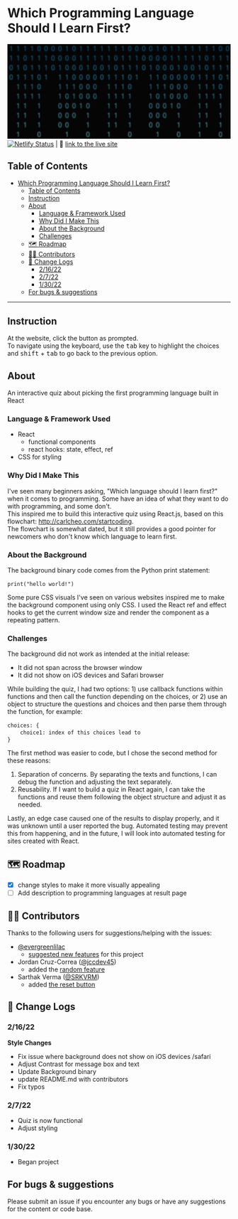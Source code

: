 # Which Programming Language Should I Learn First?
![Header](./readme/whichtolearn-header.png)
[![Netlify Status](https://api.netlify.com/api/v1/badges/bf1f9fda-8204-4725-b66a-012c2d7a0cfa/deploy-status)](https://app.netlify.com/sites/first-programming-language/deploys) | 🔗 [link to the live site](https://first-programming-language.netlify.app/)

## Table of Contents
- [Which Programming Language Should I Learn First?](#which-programming-language-should-i-learn-first)
  - [Table of Contents](#table-of-contents)
  - [Instruction](#instruction)
  - [About](#about)
    - [Language & Framework Used](#language--framework-used)
    - [Why Did I Make This](#why-did-i-make-this)
    - [About the Background](#about-the-background)
    - [Challenges](#challenges)
  - [🗺 Roadmap](#-roadmap)
  - [👷‍♂️ Contributors](#️-contributors)
  - [📃 Change Logs](#-change-logs)
    - [2/16/22](#21622)
    - [2/7/22](#2722)
    - [1/30/22](#13022)
  - [For bugs & suggestions](#for-bugs--suggestions)

<hr />

## Instruction
At the website, click the button as prompted.  
To navigate using the keyboard, use the <kbd>tab</kbd> key to highlight the choices and <kbd>shift</kbd> + <kbd>tab</kbd> to go back to the previous option.

## About
An interactive quiz about picking the first programming language built in React 

### Language & Framework Used
+ React
  + functional components
  + react hooks: state, effect, ref
+ CSS for styling

### Why Did I Make This
I've seen many beginners asking, "Which language should I learn first?" when it comes to programming. Some have an idea of what they want to do with programming, and some don't.  
This inspired me to build this interactive quiz using React.js, based on this flowchart: http://carlcheo.com/startcoding.  
The flowchart is somewhat dated, but it still provides a good pointer for newcomers who don't know which language to learn first.  

### About the Background
The background binary code comes from the Python print statement:  

    print("hello world!")

Some pure CSS visuals I've seen on various websites inspired me to make the background component using only CSS. I used the React ref and effect hooks to get the current window size and render the component as a repeating pattern.

### Challenges
The background did not work as intended at the initial release: 
- It did not span across the browser window
- It did not show on iOS devices and Safari browser
  
While building the quiz, I had two options: 1) use callback functions within functions and then call the function depending on the choices, or 2) use an object to structure the questions and choices and then parse them through the function, for example:

    choices: {
        choice1: index of this choices lead to
    }

The first method was easier to code, but I chose the second method for these reasons:
1. Separation of concerns. By separating the texts and functions, I can debug the function and adjusting the text separately.
2. Reusability. If I want to build a quiz in React again, I can take the functions and reuse them following the object structure and adjust it as needed.

Lastly, an edge case caused one of the results to display properly, and it was unknown until a user reported the bug. Automated testing may prevent this from happening, and in the future, I will look into automated testing for sites created with React.

## 🗺 Roadmap
- [x] change styles to make it more visually appealing
- [ ] Add description to programming languages at result page

## 👷‍♂️ Contributors
Thanks to the following users for suggestions/helping with the issues:
+ [@evergreenlilac](https://github.com/evergreenlilac)
  + [suggested new features](https://github.com/yingmo55/which-language-first/issues?q=is%3Aissue+author%3Aevergreenlilac) for this project
+ Jordan Cruz-Correa ([@jccdev45](https://github.com/jccdev45))
  + added the [random feature](https://github.com/yingmo55/which-language-first/issues/6)
+ Sarthak Verma ([@SRKVRM](https://github.com/SRKVRM))
  +  added [the reset button](https://github.com/yingmo55/which-language-first/issues/5)

## 📃 Change Logs
### 2/16/22
**Style Changes**  
+ Fix issue where background does not show on iOS devices /safari
+ Adjust Contrast for message box and text
+ Update Background binary
+ update README.md with contributors
+ Fix typos

### 2/7/22
+ Quiz is now functional
+ Adjust styling
 
### 1/30/22
+ Began project

## For bugs & suggestions
Please submit an issue if you encounter any bugs or have any suggestions for the content or code base.